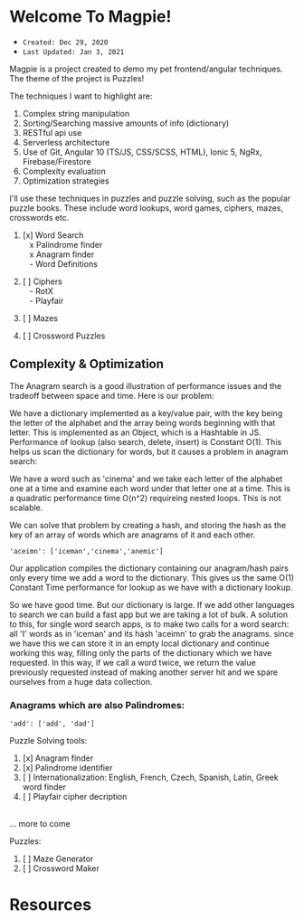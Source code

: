 
# Welcome To Magpie!
- `Created: Dec 29, 2020`
- `Last Updated: Jan 3, 2021`

Magpie is a project created to demo my pet frontend/angular techniques.
The theme of the project is Puzzles!

The techniques I want to highlight are:
1. Complex string manipulation 
2. Sorting/Searching massive amounts of info (dictionary)
3. RESTful api use
4. Serverless architecture
5. Use of Git, Angular 10 (TS/JS, CSS/SCSS, HTML), Ionic 5, NgRx, Firebase/Firestore
6. Complexity evaluation
7. Optimization strategies

I'll use these techniques in puzzles and puzzle solving, such as the popular puzzle books. These include word lookups, word games, ciphers, mazes, crosswords etc.

1. [x] Word Search <br />
    &nbsp;&nbsp;&nbsp;x Palindrome finder <br />
    &nbsp;&nbsp;&nbsp;x Anagram finder <br />
    &nbsp;&nbsp;&nbsp;- Word Definitions <br />

2. [ ] Ciphers <br />
    &nbsp;&nbsp;&nbsp;- RotX  <br />
    &nbsp;&nbsp;&nbsp;- Playfair <br />

3. [ ] Mazes

4. [ ] Crossword Puzzles

## Complexity & Optimization 
The Anagram search is a good illustration of performance issues and the tradeoff between space and time. Here is our problem:

We have a dictionary implemented as a key/value pair, with the key being the letter of the alphabet and the array being words beginning with that letter. This is implemented as an Object, which is a Hashtable
in JS. Performance of lookup (also search, delete, insert) is Constant O(1). This helps us scan the dictionary for words, but it causes a problem in anagram search:

We have a word such as 'cinema' and we take each letter of the alphabet one at a time and examine each word under that letter one at a time. This is a quadratic performance time O(n^2) requireing nested loops. This is not scalable.

We can solve that problem by creating a hash, and storing the hash as the key of an array of words
which are anagrams of it and each other. 

`'aceimn': ['iceman','cinema','anemic']`

Our application compiles the dictionary containing our anagram/hash pairs only every time we add a word to the dictionary. This gives us the same O(1) Constant Time performance for lookup as we have with a
dictionary lookup.

So we have good time. But our dictionary is large. If we add other languages to search we can build a
fast app but we are taking a lot of bulk. A solution to this, for single word search apps, is to make two calls for a word search: all 'I' words as in 'iceman' and its hash 'aceimn' to grab the anagrams.
since we have this we can store it in an empty local dictionary and continue working this way, filling
only the parts of the dictionary which we have requested. In this way, if we call a word twice, we return
the value previously requested instead of making another server hit and we spare ourselves from a huge data collection.


### Anagrams which are also Palindromes:

`'add': ['add', 'dad']`


Puzzle Solving tools:
1. [x] Anagram finder
2. [x] Palindrome identifier
3. [ ] Internationalization: English, French, Czech, Spanish, Latin, Greek word finder
4. [ ] Playfair cipher decription 
<br />
... more to come

Puzzles:
1. [ ] Maze Generator
2. [ ] Crossword Maker


# Resources
